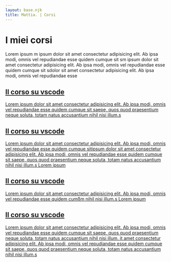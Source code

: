 ```yaml
---
layout: base.njk
title: Mattia. | Corsi
---
```

<div class="description">
    <h1>I miei corsi</h1>
    <p>Lorem ipsum m ipsum dolor sit amet consectetur adipisicing elit. Ab ipsa modi, omnis vel repudiandae
        esse
        quidem cumque sit sm ipsum dolor sit amet consectetur adipisicing elit. Ab ipsa modi, omnis vel
        repudiandae esse
        quidem cumque sit sdolor sit amet consectetur adipisicing elit. Ab ipsa modi, omnis vel repudiandae
        esse
    </p>
</div>
<div class="cards">
    <a class="card" href="#">
        <h2>Il corso su vscode</h2>
        <p>Lorem ipsum dolor sit amet consectetur adipisicing elit. Ab ipsa modi, omnis vel repudiandae esse
            quidem cumque sit saepe, quos quod praesentium neque soluta, totam natus accusantium nihil nisi
            illum.s</p>
    </a>
    <a class="card" href="#">
        <h2>Il corso su vscode</h2>
        Lorem ipsum dolor sit amet consectetur adipisicing elit. Ab ipsa modi, omnis vel repudiandae esse
        quidem cumque sitipsum dolor sit amet consectetur adipisicing elit. Ab ipsa modi, omnis vel
        repudiandae esse quidem cumque sit saepe, quos quod praesentium neque soluta, totam natus
        accusantium nihil nisi
        illum.s Lorem ipsum</p>
    </a>
    <a class="card" href="#">
        <h2>Il corso su vscode</h2>
        Lorem ipsum dolor sit amet consectetur adipisicing elit. Ab ipsa modi, omnis vel repudiandae esse
        quidem cumßm nihil nisi
        illum.s Lorem ipsum</p>
    </a>
    <a class="card" href="#">
        <h2>Il corso su vscode</h2>
        <p>Lorem ipsum dolor sit amet consectetur adipisicing elit. Ab ipsa modi, omnis vel repudiandae esse
            quidem cumque sit saepe, quos quod praesentium neque soluta, totam natus accusantium nihil nisi
            illum. it amet consectetur adipisicing elit. Ab ipsa modi, omnis vel repudiandae esse
            quidem cumque sit saepe, quos quod praesentium neque soluta, totam natus accusantium nihil nisi
            illum.s</p>
    </a>
</div>